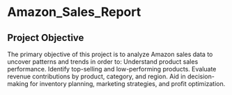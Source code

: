# Amazon_Sales_Report
## Project Objective
  The primary objective of this project is to analyze Amazon sales data to uncover patterns and trends in order to:
    Understand product sales performance.
    Identify top-selling and low-performing products.
    Evaluate revenue contributions by product, category, and region.
    Aid in decision-making for inventory planning, marketing strategies, and profit optimization.

